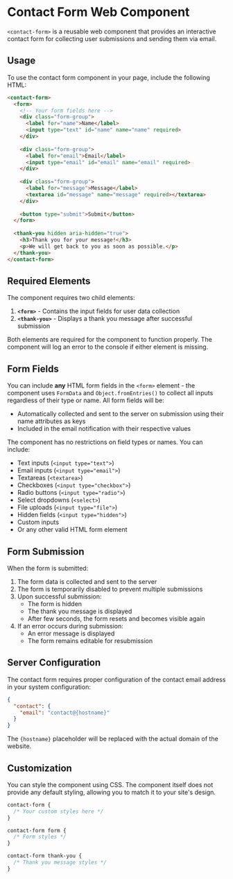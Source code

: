 <!-- filepath: /var/www/v2.ipdefender.eu/modules/zolinga-commons/install/dist/web-components/contact-form/contact-form.md -->
# Contact Form Web Component

`<contact-form>` is a reusable web component that provides an interactive contact form for collecting user submissions and sending them via email.

## Usage

To use the contact form component in your page, include the following HTML:

```html
<contact-form>
  <form>
    <!-- Your form fields here -->
    <div class="form-group">
      <label for="name">Name</label>
      <input type="text" id="name" name="name" required>
    </div>
    
    <div class="form-group">
      <label for="email">Email</label>
      <input type="email" id="email" name="email" required>
    </div>
    
    <div class="form-group">
      <label for="message">Message</label>
      <textarea id="message" name="message" required></textarea>
    </div>
    
    <button type="submit">Submit</button>
  </form>
  
  <thank-you hidden aria-hidden="true">
    <h3>Thank you for your message!</h3>
    <p>We will get back to you as soon as possible.</p>
  </thank-you>
</contact-form>
```

## Required Elements

The component requires two child elements:

1. **`<form>`** - Contains the input fields for user data collection
2. **`<thank-you>`** - Displays a thank you message after successful submission

Both elements are required for the component to function properly. The component will log an error to the console if either element is missing.

## Form Fields

You can include **any** HTML form fields in the `<form>` element - the component uses `FormData` and `Object.fromEntries()` to collect all inputs regardless of their type or name. All form fields will be:
- Automatically collected and sent to the server on submission using their name attributes as keys
- Included in the email notification with their respective values

The component has no restrictions on field types or names. You can include:
- Text inputs (`<input type="text">`)
- Email inputs (`<input type="email">`)
- Textareas (`<textarea>`)
- Checkboxes (`<input type="checkbox">`)
- Radio buttons (`<input type="radio">`)
- Select dropdowns (`<select>`)
- File uploads (`<input type="file">`)
- Hidden fields (`<input type="hidden">`)
- Custom inputs
- Or any other valid HTML form element

## Form Submission

When the form is submitted:

1. The form data is collected and sent to the server
2. The form is temporarily disabled to prevent multiple submissions
3. Upon successful submission:
   - The form is hidden
   - The thank you message is displayed
   - After few seconds, the form resets and becomes visible again
4. If an error occurs during submission:
   - An error message is displayed
   - The form remains editable for resubmission

## Server Configuration

The contact form requires proper configuration of the contact email address in your system configuration:

```json
{
  "contact": {
    "email": "contact@{hostname}"
  }
}
```

The `{hostname}` placeholder will be replaced with the actual domain of the website.

## Customization

You can style the component using CSS. The component itself does not provide any default styling, allowing you to match it to your site's design.

```css
contact-form {
  /* Your custom styles here */
}

contact-form form {
  /* Form styles */
}

contact-form thank-you {
  /* Thank you message styles */
}
```
